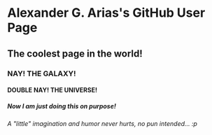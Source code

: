 # Alexander G. Arias's GitHub User Page
## The coolest page in the world!
### NAY! THE GALAXY!
#### DOUBLE NAY! THE UNIVERSE!
##### Now I am just doing this on purpose!
###### A "little" imagination and humor never hurts, no pun intended... :p